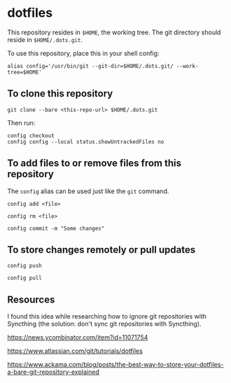 # dotfiles

This repository resides in `$HOME`, the working tree. The git
directory should reside in `$HOME/.dots.git`.

To use this repository, place this in your shell config:

~~~
alias config='/usr/bin/git --git-dir=$HOME/.dots.git/ --work-tree=$HOME'
~~~

## To clone this repository

~~~
git clone --bare <this-repo-url> $HOME/.dots.git
~~~

Then run:

~~~
config checkout
config config --local status.showUntrackedFiles no
~~~

## To add files to or remove files from this repository

The `config` alias can be used just like the `git` command.

~~~
config add <file>
~~~

~~~
config rm <file>
~~~

~~~
config commit -m "Some changes"
~~~

## To store changes remotely or pull updates

~~~
config push
~~~

~~~
config pull
~~~

## Resources

I found this idea while researching how to ignore git
repositories with Syncthing (the solution: don't sync git
repositories with Syncthing).

<https://news.ycombinator.com/item?id=11071754>

<https://www.atlassian.com/git/tutorials/dotfiles>

<https://www.ackama.com/blog/posts/the-best-way-to-store-your-dotfiles-a-bare-git-repository-explained>
